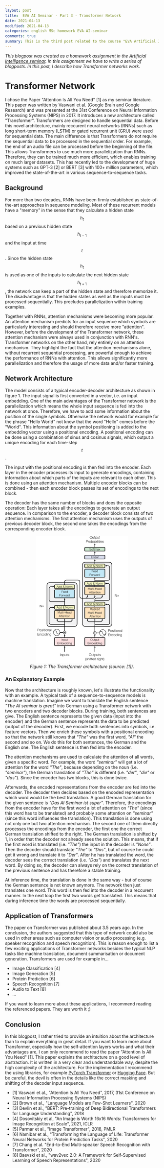 ```yaml
---
layout: post
title:  EVA AI Seminar - Part 3 - Transformer Network
date: 2021-04-13
modified: 2021-04-13
categories: english MSc homework EVA-AI-seminar
comments: true
summary: This is the third post related to the course "EVA Artificial Intelligence Seminar". In this post, I describe what the Transformer network is, how it works and what its novelty is.
---
```


*This blogpost was created as a homework assignment in the [Artificial Intelligence seminar](https://moodle.msengineering.ch/mod/data/view.php?d=62&rid=3128&filter=1). In this assignment we have to write a series of blogposts. In this post, I describe how Transformer networks work.*

# Transformer Network
I chose the Paper "Attention Is All You Need" [1] as my seminar literature. This paper was written by Vaswani et al. (Google
Brain and Google Research) and was presented at the 31st Conference on Neural Information Processing Systems (NIPS) in 2017.
It introduces a new architecture called "Transformer". Transformers are designed to handle sequential data. Before this novel architecture, mainly reccurent neural networks (RNNs) such as long short-term memory (LSTM) or gated recurrent unit (GRU) were used for sequential data. 
The main difference is that Transformers do not require the sequential data to be processed in the sequential order. For example, the end of an audio file
can be processed before the beginning of the file. This allows Transformers to use much more parallelization than RNNs. Therefore, they can be trained much more efficient, which
enables training on much larger datasets. This has recently led to the development of huge systems such as GPT-3 [2] or BERT [3] with 100+ million parameters, which improved the state-of-the-art in various sequence-to-sequence tasks.

## Background
For more than two decades, RNNs have been firmly established as state-of-the-art approaches in sequence modeling. Most of these recurrent models have a "memory" in the sense that they
calculate a hidden state $$h_t$$ based on a previous hidden state $$h_{t-1}$$ and the input at time $$t$$. Since the hidden state $$h_t$$ is
used as one of the inputs to calculate the next hidden state $$h_{t+1}$$, the network can keep a part of the hidden state and therefore memorize it. The disadvantage is
that the hidden states as well as the inputs must be processed sequentially. This precludes parallelization within training examples.

Together with RNNs, attention mechanisms were becoming more popular. An attention mechanism predicts for an input sequence which symbols are particularly interesting and should therefore receive more "attention".
However, before the development of the Transformer network, these attention mechanism were always used in conjunction with RNN's. Transformer networks on the other hand, rely entirely on an attention mechanism.
They highlight the fact that the attention mechanisms alone, without recurrent sequential processing, are powerful enough to achieve the performance of RNNs with attention. This allows 
significantly more parallelization and therefore the usage of more data and/or faster training.

## Network Architecture
The model consists of a typical encoder-decoder architecture as shown in figure 1. The input signal is first converted in a vector, i.e. an input embedding.
One of the main advantages of the Transformer network is the parallelization which means the whole input sequence is fed into the network at once.
Therefore, we have to add some information about the position of the single symbols. Otherwise the network
would for example for the phrase "Hello World" not know that the word "Hello" comes before the "World". This information about the symbol positioning is added to the embedding vector using a positional encoding.
A positional encoding can be done using a combination of sinus and cosinus signals, which output a unique encoding for each time-step $$t$$.

The input with the positional encoding is then fed into the encoder. Each layer in the encoder processes its input to generate encodings, 
containing information about which parts of the inputs are relevant to each other. This is done using an attention mechanism.
Multiple encoder blocks can be combined - then each encoder block passes its set of encodings to the next block.

The decoder has the same number of blocks and does the opposite operation: Each layer takes all the encodings to generate an output sequence.
In comparison to the encoder, a decoder block consists of two attention mechanisms. The first attention mechanism uses the outputs of previous decoder block, 
the second one takes the encodings from the corresponding encoder block.


<p align="center">
    <img src="/assets/images/posts/2021-04-13-EVA-Part3/transformer_architecture.PNG" alt="Transformer Architecture" width="60%" />
    <br>
    <i> Figure 1: The Transformer architecture (source: [1]).</i>
</p>

### An Explanatory Example
Now that the architecture is roughly known, let's illustrate the functionality with an example. A typical task of a sequence-to-sequence models is machine translation. Imagine we want to translate the English sentence *"The AI seminar is great"* into German using a Transformer network with two encoders and two decoder blocks. During training, both sentences are give. The English sentence represents the given data (input into the encoder) and the German sentence represents the data to be predicted (output of the decoder). First, we encode both sentences into symbols, i.e. feature vectors. Then we enrich these symbols with a positional encoding so that the network still knows that *"The"* was the first word, *"AI"* the second and so on. We do this for both sentences, the German and the English one. The English sentence is then fed into the encoder.

The attention mechanisms are used to calculate the attention of all words, given a specific word. For example, the word *"seminar"* will get a lot of attention for the word *"The"*, because depending on the noun (i.e. *"seminar"*), the German translation of *"The"* is different (i.e. *"der"*, *"die"* or *"das"*). Since the encoder has two blocks, this is done twice.

Afterwards, the encoded representations from the encoder are fed into the decoder. The decoder then decides based on the encoded representation which word would be the best translation. A good German translation for the given sentence is *"Das AI Seminar ist super"*. Therefore, the encodings from the encoder have for the first word a lot of attention on *"The"* (since this word has to be translated) and probably some attention on *"seminar"* (since this word influences the translation). This translation is done using not only one but two attention mechanism. The second one of them directly processes the encodings from the encoder, the first one the correct German translation shifted to the right. The German translation is shifted by 1, in order that the decoder not already sees the solution. This means, that if the first word is translated (i.e. *"The"*) the input in the decoder is *"None"*. Then the decoder should translate *"The"* to *"Das"*, but of course he could get it wrong and translate it to *"Der"*. After he has translated the word, the decoder sees the correct translation (i.e. *"Das"*) and translates the next word. By doing so, the decoder can always rely on the correct translation of the previous sentence and has therefore a stable training.

At inference time, the translation is done in the same way - but of course the German sentence is not known anymore. The network then just translates one word. This word is then fed into the decoder in a reccurent manner. In the next loop the first two words get translated. This means that during inference time the words are processed sequentially.



## Application of Transformers

The paper on Transformer was published about 3.5 years ago. In the conclusion, the authors suggested that this type of network could also be used in other areas such as computer vision or audio processing (e.g. speaker recognition and speech recognition). This is reason enough to list a few exciting applications of Transformer networks besides the typical NLP tasks like machine translation, document summarisation or document generation. Transformers are used for example in...

- Image Classification [4]
- Image Generation [5]
- Protein Prediction [6]
- Speech Recognition [7]
- Audio to Text [8]
- ...

If you want to learn more about these applications, I recommend reading the referenced papers. They are worth it ;)


## Conclusion
In this blogpost, I rather tried to provide an intuition about the architecture than to explain everything in great detail. If you want to learn more about Transformer, especially how the self-attention layers works and what their advantages are, I can only recommend to read the paper "Attention Is All You Need" [1]. This paper explains the architecture on a good level of abstraction. It is written in a very clear and understandable way, despite the high complexity of the architecture. For the implementation I recommend the using libraries, for example [PyTorch Transformer](https://pytorch.org/docs/stable/generated/torch.nn.Transformer.html)  or [Hugging Face](https://huggingface.co). But be careful, the devil is often in the details like the correct masking and shifting of the decoder input sequence.


- [1] Vaswani et al., "Attention Is All You Need", 2017, 31st Conference on Neural Information Processing Systems (NIPS)
- [2] Brown et al., "Language Models are Few-Shot Learners", 2020
- [3] Devlin et al., "BERT: Pre-training of Deep Bidirectional Transformers for Language Understanding", 2018
- [4] Dosovitskiy et al, "An Image is Worth 16x16 Words: Transformers for Image Recognition at Scale", 2021, ICLR
- [5] Parmar et al., "Image Transformer", 2018, PMLR
- [6] Namibar et al., "Transforming the Language of Life: Transformer Neural Networks for Protein Prediction Tasks", 2020
- [7] Chang et al. "End-to-End Multi-speaker Speech Recognition with Transformer", 2020
- [8] Baevski et al., "wav2vec 2.0: A Framework for Self-Supervised Learning of Speech Representations", 2020

